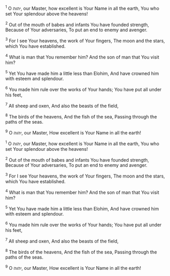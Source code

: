 <sup>1</sup> O יהוה, our Master, how excellent is Your Name in all the earth, You who set Your splendour above the heavens!

<sup>2</sup> Out of the mouth of babes and infants You have founded strength, Because of Your adversaries, To put an end to enemy and avenger.

<sup>3</sup> For I see Your heavens, the work of Your fingers, The moon and the stars, which You have established.

<sup>4</sup> What is man that You remember him? And the son of man that You visit him?

<sup>5</sup> Yet You have made him a little less than Elohim, And have crowned him with esteem and splendour.

<sup>6</sup> You made him rule over the works of Your hands; You have put all under his feet,

<sup>7</sup> All sheep and oxen, And also the beasts of the field,

<sup>8</sup> The birds of the heavens, And the fish of the sea, Passing through the paths of the seas.

<sup>9</sup> O יהוה, our Master, How excellent is Your Name in all the earth!

<sup>1</sup> O יהוה, our Master, how excellent is Your Name in all the earth, You who set Your splendour above the heavens!

<sup>2</sup> Out of the mouth of babes and infants You have founded strength, Because of Your adversaries, To put an end to enemy and avenger.

<sup>3</sup> For I see Your heavens, the work of Your fingers, The moon and the stars, which You have established.

<sup>4</sup> What is man that You remember him? And the son of man that You visit him?

<sup>5</sup> Yet You have made him a little less than Elohim, And have crowned him with esteem and splendour.

<sup>6</sup> You made him rule over the works of Your hands; You have put all under his feet,

<sup>7</sup> All sheep and oxen, And also the beasts of the field,

<sup>8</sup> The birds of the heavens, And the fish of the sea, Passing through the paths of the seas.

<sup>9</sup> O יהוה, our Master, How excellent is Your Name in all the earth!

